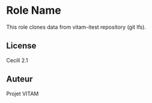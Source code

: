 Role Name
=========

This role clones data from vitam-itest repository (git lfs).

License
-------

Cecill 2.1

Auteur
------

Projet VITAM
